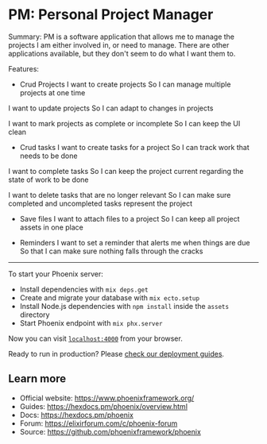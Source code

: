 # PM: Personal Project Manager

Summary: PM is a software application that allows me to manage the projects I am either involved in, or need to manage. There are other applications available, but they don't seem to do what I want them to.


Features:

* Crud Projects
I want to create projects
So I can manage multiple projects at one time

I want to update projects
So I can adapt to changes in projects

I want to mark projects as complete or incomplete
So I can keep the UI clean


* Crud tasks
I want to create tasks for a project
So I can track work that needs to be done

I want to complete tasks
So I can keep the project current regarding the state of work to be done

I want to delete tasks that are no longer relevant
So I can make sure completed and uncompleted tasks represent the project


* Save files
I want to attach files to a project
So I can keep all project assets in one place


* Reminders
I want to set a reminder that alerts me when things are due
So that I can make sure nothing falls through the cracks



---

To start your Phoenix server:

  * Install dependencies with `mix deps.get`
  * Create and migrate your database with `mix ecto.setup`
  * Install Node.js dependencies with `npm install` inside the `assets` directory
  * Start Phoenix endpoint with `mix phx.server`

Now you can visit [`localhost:4000`](http://localhost:4000) from your browser.

Ready to run in production? Please [check our deployment guides](https://hexdocs.pm/phoenix/deployment.html).

## Learn more

  * Official website: https://www.phoenixframework.org/
  * Guides: https://hexdocs.pm/phoenix/overview.html
  * Docs: https://hexdocs.pm/phoenix
  * Forum: https://elixirforum.com/c/phoenix-forum
  * Source: https://github.com/phoenixframework/phoenix
